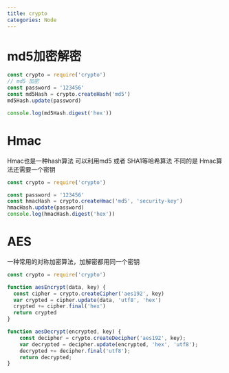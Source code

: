 ```yaml
---
title: crypto
categories: Node
---
```




# md5加密解密

```typescript
const crypto = require('crypto')
// md5 加密
const password = '123456'
const md5Hash = crypto.createHash('md5')
md5Hash.update(password)

console.log(md5Hash.digest('hex'))
```



# Hmac

Hmac也是一种hash算法 可以利用md5 或者 SHA1等哈希算法 不同的是 Hmac算法还需要一个密钥

```javascript
const crypto = require('crypto')

const password = '123456'
const hmacHash = crypto.createHmac('md5', 'security-key')
hmacHash.update(password)
console.log(hmacHash.digest('hex'))
```



# AES

一种常用的对称加密算法，加解密都用同一个密钥

```typescript
const crypto = require('crypto')

function aesEncrypt(data, key) {
  const cipher = crypto.createCipher('aes192', key)
  var crypted = cipher.update(data, 'utf8', 'hex')
  crypted += cipher.final('hex')
  return crypted
}

function aesDecrypt(encrypted, key) {
    const decipher = crypto.createDecipher('aes192', key);
    var decrypted = decipher.update(encrypted, 'hex', 'utf8');
    decrypted += decipher.final('utf8');
    return decrypted;
}

```
